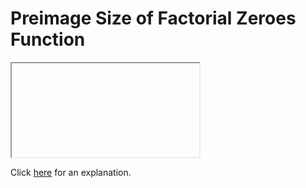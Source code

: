 # Preimage Size of Factorial Zeroes Function 

<iframe></iframe>

Click [here](Explanation.md) for an explanation.

